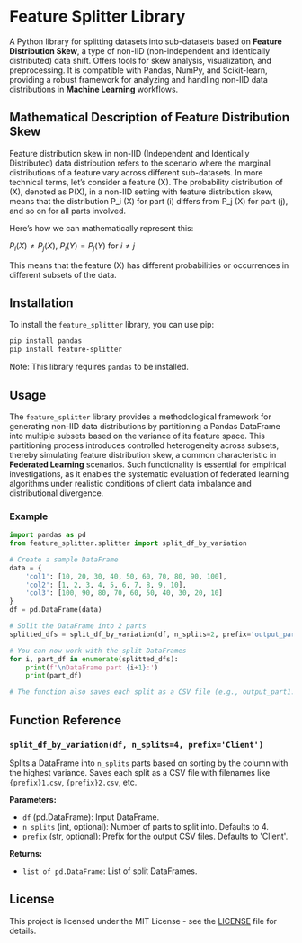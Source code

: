 # Feature Splitter Library

A Python library for splitting datasets into sub-datasets based on **Feature Distribution Skew**, a type of non-IID (non-independent and identically distributed) data shift. Offers tools for skew analysis, visualization, and preprocessing. It is compatible with Pandas, NumPy, and Scikit-learn, providing a robust framework for analyzing and handling non-IID data distributions in **Machine Learning** workflows.

## Mathematical Description of Feature Distribution Skew

Feature distribution skew in non-IID (Independent and Identically Distributed) data distribution refers to the scenario where the marginal distributions of a feature vary across different sub-datasets. In more technical terms, let’s consider a feature (X). The probability distribution of (X), denoted as P(X), in a non-IID setting with feature distribution skew, means that the distribution Ρ_i (X) for part (i) differs from Ρ_j (X) for part (j), and so on for all parts involved.

Here’s how we can mathematically represent this:

$P_i (X) \neq P_j (X)$, $P_i (Y) = P_j (Y)$ for $i \neq j$

This means that the feature (X) has different probabilities or occurrences in different subsets of the data.

## Installation

To install the `feature_splitter` library, you can use pip:

```bash
pip install pandas
pip install feature-splitter
```

Note: This library requires `pandas` to be installed.

## Usage

The `feature_splitter` library provides a methodological framework for generating non-IID data distributions by partitioning a Pandas DataFrame into multiple subsets based on the variance of its feature space. This partitioning process introduces controlled heterogeneity across subsets, thereby simulating feature distribution skew, a common characteristic in **Federated Learning** scenarios. Such functionality is essential for empirical investigations, as it enables the systematic evaluation of federated learning algorithms under realistic conditions of client data imbalance and distributional divergence.

### Example

```python
import pandas as pd
from feature_splitter.splitter import split_df_by_variation

# Create a sample DataFrame
data = {
    'col1': [10, 20, 30, 40, 50, 60, 70, 80, 90, 100],
    'col2': [1, 2, 3, 4, 5, 6, 7, 8, 9, 10],
    'col3': [100, 90, 80, 70, 60, 50, 40, 30, 20, 10]
}
df = pd.DataFrame(data)

# Split the DataFrame into 2 parts
splitted_dfs = split_df_by_variation(df, n_splits=2, prefix='output_part')

# You can now work with the split DataFrames
for i, part_df in enumerate(splitted_dfs):
    print(f'\nDataFrame part {i+1}:')
    print(part_df)

# The function also saves each split as a CSV file (e.g., output_part1.csv, output_part2.csv)
```

## Function Reference

### `split_df_by_variation(df, n_splits=4, prefix='Client')`

Splits a DataFrame into `n_splits` parts based on sorting by the column with the highest variance. Saves each split as a CSV file with filenames like `{prefix}1.csv`, `{prefix}2.csv`, etc.

**Parameters:**

- `df` (pd.DataFrame): Input DataFrame.
- `n_splits` (int, optional): Number of parts to split into. Defaults to 4.
- `prefix` (str, optional): Prefix for the output CSV files. Defaults to 'Client'.

**Returns:**

- `list of pd.DataFrame`: List of split DataFrames.


## License



This project is licensed under the MIT License - see the [LICENSE](LICENSE) file for details.

